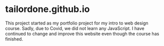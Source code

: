 # tailordone.github.io

This project started as my portfolio project for my intro to web design course. Sadly, due to Covid, we did not learn any JavaScript. I have continued to change and improve this website even though the course has finished. 
